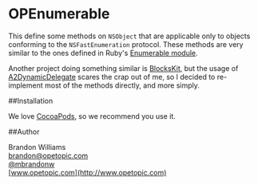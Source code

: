 OPEnumerable
============

This define some methods on `NSObject` that are applicable only to objects conforming to the `NSFastEnumeration` protocol. These methods are very similar to the ones defined in Ruby's [Enumerable module](http://ruby-doc.org/core-1.9.3/Enumerable.html#method-i-find).

Another project doing something similar is [BlocksKit](https://github.com/zwaldowski/BlocksKit/), but the usage of [A2DynamicDelegate](https://github.com/pandamonia/A2DynamicDelegate) scares the crap out of me, so I decided to re-implement most of the methods directly, and more simply.

##Installation

We love [CocoaPods](http://github.com/cocoapods/cocoapods), so we recommend you use it.

##Author

Brandon Williams  
brandon@opetopic.com  
[@mbrandonw](http://twitter.com/mbrandonw)  
[www.opetopic.com](http://www.opetopic.com)

